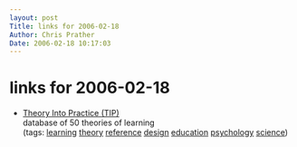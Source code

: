 ```yaml
---
layout: post
Title: links for 2006-02-18  
Author: Chris Prather
Date: 2006-02-18 10:17:03
---
```


# links for 2006-02-18
<ul class="delicious">
	<li>
		<div class="delicious-link"><a href="http://tip.psychology.org/index.html">Theory Into Practice (TIP)</a></div>
		<div class="delicious-extended">database of 50 theories of learning</div>
		<div class="delicious-tags">(tags: <a href="http://del.icio.us/perigrin/learning">learning</a> <a href="http://del.icio.us/perigrin/theory">theory</a> <a href="http://del.icio.us/perigrin/reference">reference</a> <a href="http://del.icio.us/perigrin/design">design</a> <a href="http://del.icio.us/perigrin/education">education</a> <a href="http://del.icio.us/perigrin/psychology">psychology</a> <a href="http://del.icio.us/perigrin/science">science</a>)</div>
	</li>
</ul>

